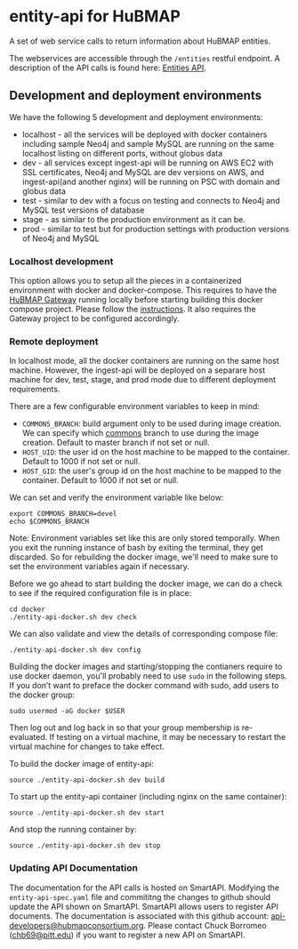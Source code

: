 # entity-api for HuBMAP

A set of web service calls to return information about HuBMAP entities.

The webservices are accessible through the `/entities` restful endpoint.
A description of the API calls is found here: [Entities API](http://smart-api.info/ui/12af775769ba65a684476960f5f87e72).

## Development and deployment environments

We have the following 5 development and deployment environments:

* localhost - all the services will be deployed with docker containers including sample Neo4j and sample MySQL are running on the same localhost listing on different ports, without globus data
* dev - all services except ingest-api will be running on AWS EC2 with SSL certificates, Neo4j and MySQL are dev versions on AWS, and ingest-api(and another nginx) will be running on PSC with domain and globus data
* test - similar to dev with a focus on testing and connects to Neo4j and MySQL test versions of database
* stage - as similar to the production environment as it can be.
* prod - similar to test but for production settings with production versions of Neo4j and MySQL

### Localhost development

This option allows you to setup all the pieces in a containerized environment with docker and docker-compose. This requires to have the [HuBMAP Gateway](https://github.com/hubmapconsortium/gateway) running locally before starting building this docker compose project. Please follow the [instructions](https://github.com/hubmapconsortium/gateway#workflow-of-setting-up-multiple-hubmap-docker-compose-projects). It also requires the Gateway project to be configured accordingly.

### Remote deployment

In localhost mode, all the docker containers are running on the same host machine. However, the ingest-api will be deployed on a separare host machine for dev, test, stage, and prod mode due to different deployment requirements. 

There are a few configurable environment variables to keep in mind:

- `COMMONS_BRANCH`: build argument only to be used during image creation. We can specify which [commons](https://github.com/hubmapconsortium/commons) branch to use during the image creation. Default to master branch if not set or null.
- `HOST_UID`: the user id on the host machine to be mapped to the container. Default to 1000 if not set or null.
- `HOST_GID`: the user's group id on the host machine to be mapped to the container. Default to 1000 if not set or null.

We can set and verify the environment variable like below:

````
export COMMONS_BRANCH=devel
echo $COMMONS_BRANCH
````

Note: Environment variables set like this are only stored temporally. When you exit the running instance of bash by exiting the terminal, they get discarded. So for rebuilding the docker image, we'll need to make sure to set the environment variables again if necessary.

Before we go ahead to start building the docker image, we can do a check to see if the required configuration file is in place:

````
cd docker
./entity-api-docker.sh dev check
````

We can also validate and view the details of corresponding compose file:

````
./entity-api-docker.sh dev config
````

Building the docker images and starting/stopping the contianers require to use docker daemon, you'll probably need to use `sudo` in the following steps. If you don’t want to preface the docker command with sudo, add users to the docker group:

````
sudo usermod -aG docker $USER
````

Then log out and log back in so that your group membership is re-evaluated. If testing on a virtual machine, it may be necessary to restart the virtual machine for changes to take effect.

To build the docker image of entity-api:

````
source ./entity-api-docker.sh dev build
````

To start up the entity-api container (including nginx on the same container):

````
source ./entity-api-docker.sh dev start
````

And stop the running container by:

````
source ./entity-api-docker.sh dev stop
````

### Updating API Documentation

The documentation for the API calls is hosted on SmartAPI.  Modifying the `entity-api-spec.yaml` file and commititng the changes to github should update the API shown on SmartAPI.  SmartAPI allows users to register API documents.  The documentation is associated with this github account: api-developers@hubmapconsortium.org. Please contact Chuck Borromeo (chb69@pitt.edu) if you want to register a new API on SmartAPI.
